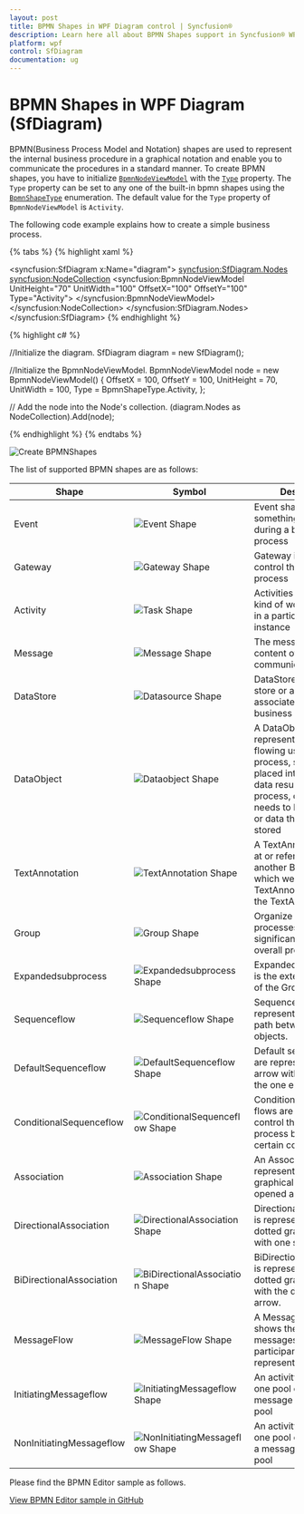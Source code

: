 ```yaml
---
layout: post
title: BPMN Shapes in WPF Diagram control | Syncfusion®
description: Learn here all about BPMN Shapes support in Syncfusion® WPF Diagram (SfDiagram) control, its elements and more.
platform: wpf
control: SfDiagram
documentation: ug
---
```


# BPMN Shapes in WPF Diagram (SfDiagram)

BPMN(Business Process Model and Notation) shapes are used to represent the internal business procedure in a graphical notation and enable you to communicate the procedures in a standard manner. To create BPMN shapes, you have to initialize [`BpmnNodeViewModel`](https://help.syncfusion.com/cr/wpf/Syncfusion.UI.Xaml.Diagram.BpmnNodeViewModel.html) with the [`Type`](https://help.syncfusion.com/cr/wpf/Syncfusion.UI.Xaml.Diagram.BpmnNodeViewModel.html#Syncfusion_UI_Xaml_Diagram_BpmnNodeViewModel_Type) property. The `Type` property can be set to any one of the built-in bpmn shapes using the [`BpmnShapeType`](https://help.syncfusion.com/cr/wpf/Syncfusion.UI.Xaml.Diagram.Controls.BpmnShapeType.html) enumeration. The default value for the `Type` property of `BpmnNodeViewModel` is `Activity`.

The following code example explains how to create a simple business process.

{% tabs %}
{% highlight xaml %}
<!--Initialize the SfDiagram-->
<syncfusion:SfDiagram x:Name="diagram">
    <!--Initialize the Node-->
    <syncfusion:SfDiagram.Nodes>
        <!--Initialize the Node Collection-->
        <syncfusion:NodeCollection>
            <!--Initialize the BpmnNodeViewModel-->
            <syncfusion:BpmnNodeViewModel UnitHeight="70" UnitWidth="100" OffsetX="100" OffsetY="100" Type="Activity">
            </syncfusion:BpmnNodeViewModel>
        </syncfusion:NodeCollection>
    </syncfusion:SfDiagram.Nodes>
</syncfusion:SfDiagram>
{% endhighlight %}

{% highlight c# %}

//Initialize the diagram.
SfDiagram diagram = new SfDiagram();

//Initialize the BpmnNodeViewModel.
BpmnNodeViewModel node = new BpmnNodeViewModel()
{
  OffsetX = 100,
  OffsetY = 100,
  UnitHeight = 70,
  UnitWidth = 100,
  Type = BpmnShapeType.Activity,
};

// Add the node into the Node's collection.
(diagram.Nodes as NodeCollection).Add(node);

{% endhighlight %}
{%  endtabs %}

![Create BPMNShapes](BPMN-Shapes-Images/BpmnShape_Default.png)


The list of supported BPMN shapes are as follows:

| Shape | Symbol | Description
| -------- | -------- | --------|
| Event | ![Event Shape](BPMN-Shapes-Images/Event.png) |Event shape represents something happens during a business process|
| Gateway | ![Gateway Shape](BPMN-Shapes-Images/Gateway.png) |Gateway is used to control the flow of a process|
| Activity | ![Task Shape](BPMN-Shapes-Images/Task.png) | Activities describe the kind of work being done in a particular process instance |
| Message | ![Message Shape](BPMN-Shapes-Images/Message.png) | The message is just the content of the communication|
| DataStore | ![Datasource Shape](BPMN-Shapes-Images/Datasource.png) |DataStore is used to store or access data associated with a business process|
| DataObject | ![Dataobject Shape](BPMN-Shapes-Images/Dataobject.png) |A DataObject represents information flowing using the process, such as data placed into the process, data resulting from the process, data that needs to be collected, or data that must be stored|
| TextAnnotation | ![TextAnnotation Shape](BPMN-Shapes-Images/TextAnnotation.png) |A TextAnnotation points at or references the another BPMN shape, which we call as the TextAnnotationTarget of the TextAnnotation|
| Group | ![Group Shape](BPMN-Shapes-Images/Group.png) |Organize tasks or processes that have significance in the overall process.|
| Expandedsubprocess | ![Expandedsubprocess Shape](BPMN-Shapes-Images/Expandedsubprocess.png) |ExpandedSubProcess is the extended version of the Group|
| Sequenceflow | ![Sequenceflow Shape](BPMN-Shapes-Images/Sequenceflow.png) |Sequence flows represent the typical path between two flow objects.|
| DefaultSequenceflow | ![DefaultSequenceflow Shape](BPMN-Shapes-Images/DefaultSequenceflow.png) |Default sequence flows are represented by an arrow with a tic mark on the one end|
| ConditionalSequenceflow | ![ConditionalSequenceflow Shape](BPMN-Shapes-Images/ConditionalSequenceflow.png) |Conditional sequence flows are used to control the flow of a process based on the certain conditions|
| Association | ![Association Shape](BPMN-Shapes-Images/Association.png) |An Association is represented as a dotted graphical line with an opened arrow.|
| DirectionalAssociation | ![DirectionalAssociation Shape](BPMN-Shapes-Images/DirectionalAssociation.png) | DirectionalAssociation is represented as a dotted graphical line with one side arrow.|
| BiDirectionalAssociation | ![BiDirectionalAssociation Shape](BPMN-Shapes-Images/BiDirectionalAssociation.png) |BiDirectionalAssociation is represented as a dotted graphical line with the double side arrow.|
| MessageFlow | ![MessageFlow Shape](BPMN-Shapes-Images/Messageflow.png) |A MessageFlow flow shows the flow of messages between two participants and is represented by line.|
| InitiatingMessageflow | ![InitiatingMessageflow Shape](BPMN-Shapes-Images/InitiatingMessageflow.png) | An activity or event in one pool can initiate a message to another pool|
| NonInitiatingMessageflow | ![NonInitiatingMessageflow Shape](BPMN-Shapes-Images/NonInitiatingMessageflow.png) | An activity or event in one pool cann't initiate a message to another pool|

Please find the BPMN Editor sample as follows.

[View BPMN Editor sample in GitHub](https://github.com/SyncfusionExamples/WPF-Diagram-Examples/tree/master/Samples/BPMNEditor/Sample)
